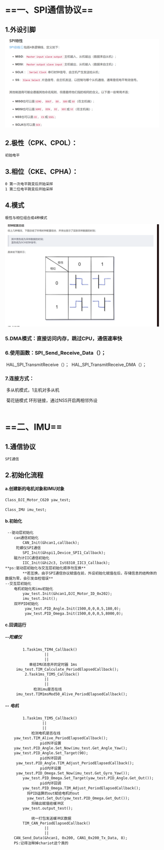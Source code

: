 # ==**一、SPI通信协议==**

## 	1.外设引脚



![QQ20241223-213636](pictures/QQ20241223-213636.png)

## 	2.极性（CPK、CPOL）：
	初始电平
## 	3.相位（CKE、CPHA）：             
	0 第一次电平跳变后开始采样
	1 第二位电平跳变后开始采样
## 	4.模式
	极性与相位组合成4种模式
![QQ20241223-215040](pictures/QQ20241223-215040.png)

### 	**5.DMA模式**：直接访问内存，跳过CPU，通信速率快

### 	**6.使用函数**：SPI_Send_Receive_Data（）；

​        		HAL_SPI_TransmitReceive（）；
​			HAL_SPI_TransmitReceive_DMA（）；

### 	**7.连接方式**：   

​		      多从机模式，1主机对多从机

​            	  菊花链模式     环形链接，通过NSS开启两相邻外设                 
​	             

# ==二、IMU==
## 	**1.通信协议**
	SPI通信
## 	2.初始化流程  	
####     	a.创建新的电机对象和IMU对象

	Class_DJI_Motor_C620 yaw_test;
	
	Class_IMU imu_test;

####     	b.初始化   
	 --驱动层初始化
	 	can通信初始化
			CAN_Init(&hcan1,callback);
		 陀螺仪SPI通信          
			SPI_Init(&hspi1,Device_SPI1_Callback);
		磁力计IIC通信初始化
		    IIC_Init(&hi2c3, Ist8310_IIC3_Callback);
	**ps:驱动层初始化与交互层初始化顺序勿互换**
			**若互换，由于SPI通信协议赋值在前，外设初始化赋值在后，存储信息的结构体的数据为零，会引发自检错误**    
	--交互层初始化
		电机初始化和imu初始化		
			yaw_test.Init(&hcan1,DJI_Motor_ID_0x202);
			imu_test.Init();
		双环PID初始化
			 yaw_test.PID_Angle.Init(1500,0,0,0,5,180,0);
			 yaw_test.PID_Omega.Init(1500,0,0,0,5,8000,0);
####     	c.回调运行
#####         		--陀螺仪
			1.Task1ms_TIM4_Callback()
			          ||
			          ||
			   单给IMU消息开的定时器 1ms       
		 imu_test.TIM_Calculate_PeriodElapsedCallback();
			 2.Task1ms_TIM5_Callback()
					  ||
					  ||
				 检测imu是否在线
		 imu_test.TIM1msMod50_Alive_PeriodElapsedCallback();
#####       		--  电机
			1.Task1ms_TIM5_Callback()
					 ||
					 ||
				检测电机是否在线
		yaw_test.TIM_Alive_PeriodElapsedCallback();
					pid外环设置
		yaw_test.PID_Angle.Set_Now(imu_test.Get_Angle_Yaw();
		yaw_test.PID_Angle.Set_Target(90);
					pid外环回调
		 yaw_test.PID_Angle.TIM_Adjust_PeriodElapsedCallback();
					pid内环设置
		 yaw_test.PID_Omega.Set_Now(imu_test.Get_Gyro_Yaw());	
	        yaw_test.PID_Omega.Set_Target(yaw_test.PID_Angle.Get_Out());
					pid内环回调			
	        yaw_test.PID_Omega.TIM_Adjust_PeriodElapsedCallback();
			  将PID运算的out赋给电机的out
	          yaw_test.Set_Out(yaw_test.PID_Omega.Get_Out());
				将输出赋值给缓冲区					
			yaw_test.output_test();
	
				统一打包发送缓冲区数据							
			TIM_CAN_PeriodElapsedCallback()
					  ||
					  ||
		CAN_Send_Data(&hcan1, 0x200, CAN1_0x200_Tx_Data, 8);
		PS:记得注释掉chariot这个类的